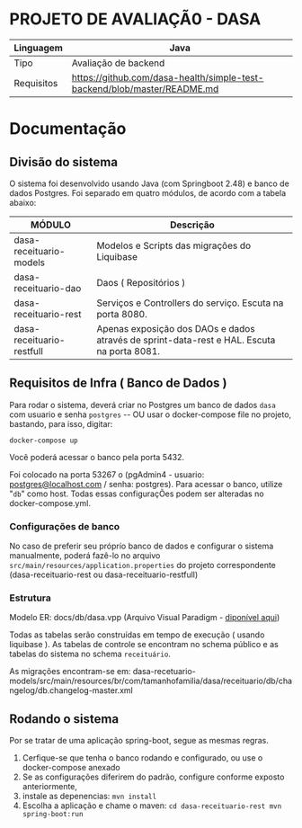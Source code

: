 # PROJETO DE AVALIAÇÃ0 - DASA

| Linguagem | Java |
| --------- | ---- |
| Tipo | Avaliação de backend |
| Requisitos | https://github.com/dasa-health/simple-test-backend/blob/master/README.md |

# Documentação

## Divisão do sistema

O sistema foi desenvolvido usando Java (com Springboot 2.48) e banco de dados Postgres. Foi separado em quatro módulos, 
de acordo com a tabela abaixo:

| MÓDULO | Descrição |
| ------ | --------- |
| dasa-receituario-models | Modelos e Scripts das migrações do Liquibase |
| dasa-receituario-dao | Daos ( Repositórios ) |
| dasa-receituario-rest | Serviços e Controllers do serviço. Escuta na porta 8080.  |
| dasa-receituario-restfull | Apenas exposição dos DAOs e dados através de sprint-data-rest e HAL. Escuta na porta 8081. |


## Requisitos de Infra ( Banco de Dados )

Para rodar o sistema, deverá criar no Postgres um banco de dados `dasa` com usuario e senha `postgres` -- OU 
usar o docker-compose file no projeto, bastando, para isso, digitar:

`
    docker-compose up
`

Você poderá acessar o banco pela porta 5432.

Foi colocado na porta 53267 o (pgAdmin4 - usuario: postgres@localhost.com / senha: postgres). Para acessar o banco, 
utilize "`db`" como host. Todas essas configuraçÕes podem ser alteradas no docker-compose.yml.


### Configurações de banco

No caso de preferir seu próprío banco de dados e configurar o sistema manualmente, poderá fazê-lo no arquivo 
`src/main/resources/application.properties` do projeto correspondente (dasa-receituario-rest ou dasa-receituario-restfull)


### Estrutura

Modelo ER: docs/db/dasa.vpp (Arquivo Visual Paradigm - [diponível aqui](https://www.visual-paradigm.com/download/))

Todas as tabelas serão construídas em tempo de execução ( usando liquibase ). As tabelas de controle se encontram
no schema público e as tabelas do sistema no schema `receituário`. 

As migrações encontram-se em: dasa-recetuario-models/src/main/resources/br/com/tamanhofamilia/dasa/receituario/db/changelog/db.changelog-master.xml


## Rodando o sistema

Por se tratar de uma aplicação spring-boot, segue as mesmas regras.

1. Cerfique-se que tenha o banco rodando e configurado, ou use o docker-compose anexado
2. Se as configurações diferirem do padrão, configure conforme exposto anteriormente,
3. instale as depenencias: `mvn install`
4. Escolha a aplicação e chame o maven:
   `
   cd dasa-receituario-rest
   mvn spring-boot:run
   `

